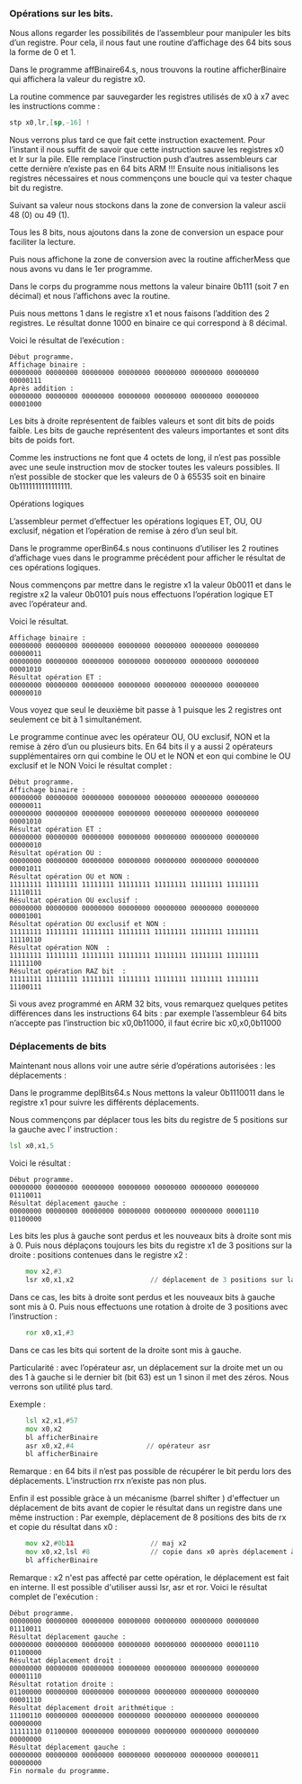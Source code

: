 ### Opérations sur les bits.

Nous allons regarder les possibilités de l’assembleur pour manipuler les bits d’un registre. Pour cela, il nous faut une routine d’affichage des 64 bits sous la forme de 0 et 1.

Dans le programme affBinaire64.s, nous trouvons la routine afficherBinaire qui affichera la valeur du registre x0.

La routine commence par sauvegarder les registres utilisés de x0 à x7 avec les instructions comme :
```asm
stp x0,lr,[sp,-16] ! 
```
Nous verrons plus tard ce que fait cette instruction exactement. Pour l’instant il nous suffit de savoir que cette instruction sauve les registres x0 et lr sur la pile. Elle remplace l’instruction push d’autres assembleurs car cette dernière n’existe pas en 64 bits ARM !!!
Ensuite nous initialisons les registres nécessaires et nous commençons une boucle qui va tester chaque bit du registre. 

Suivant sa valeur nous stockons dans la zone de conversion la valeur ascii 48 (0) ou 49 (1).

Tous les 8 bits, nous ajoutons dans la zone de conversion un espace pour faciliter la lecture.

Puis nous affichone la zone de conversion avec la routine afficherMess que nous avons vu dans le 1er programme.

Dans le corps du programme nous mettons la valeur binaire 0b111 (soit 7 en décimal) et nous l’affichons avec la routine.

Puis nous mettons 1 dans le registre x1 et nous faisons l’addition des 2 registres. Le résultat donne 1000 en binaire ce qui correspond à 8 décimal.

Voici le résultat de l’exécution :
```
Début programme.
Affichage binaire :
00000000 00000000 00000000 00000000 00000000 00000000 00000000 00000111
Après addition :
00000000 00000000 00000000 00000000 00000000 00000000 00000000 00001000
```
Les bits à droite représentent de faibles valeurs et sont dit bits de poids faible. Les bits de gauche représentent des valeurs importantes et sont dits bits de poids fort.

Comme les instructions ne font que 4 octets de long, il n’est pas possible avec une seule instruction mov de stocker toutes les valeurs possibles. Il n’est possible de stocker que les valeurs de 0 à 65535 soit en binaire 0b1111111111111111.

Opérations logiques 

L’assembleur permet d’effectuer les opérations logiques ET, OU, OU exclusif, négation et l’opération de remise à zéro d’un seul bit.

Dans le programme operBin64.s nous continuons d’utiliser les 2 routines d’affichage vues dans le programme précédent pour afficher le résultat de ces opérations logiques.

Nous commençons par mettre dans le registre x1 la valeur 0b0011 et dans le registre x2 la valeur 0b0101 puis nous effectuons l’opération logique ET avec l’opérateur and.

Voici le résultat.
```
Affichage binaire :
00000000 00000000 00000000 00000000 00000000 00000000 00000000 00000011
00000000 00000000 00000000 00000000 00000000 00000000 00000000 00001010
Résultat opération ET :
00000000 00000000 00000000 00000000 00000000 00000000 00000000 00000010
```
Vous voyez que seul le deuxième bit passe à 1 puisque les 2 registres ont seulement ce bit à 1 simultanément.

Le programme continue avec les opérateur OU, OU exclusif, NON et la remise à zéro d’un ou plusieurs bits.
En 64 bits il y a aussi 2 opérateurs supplémentaires orn qui combine le OU et le NON et eon qui combine le OU exclusif et le NON
Voici le résultat complet :
```
Début programme.
Affichage binaire :
00000000 00000000 00000000 00000000 00000000 00000000 00000000 00000011
00000000 00000000 00000000 00000000 00000000 00000000 00000000 00001010
Résultat opération ET :
00000000 00000000 00000000 00000000 00000000 00000000 00000000 00000010
Résultat opération OU :
00000000 00000000 00000000 00000000 00000000 00000000 00000000 00001011
Résultat opération OU et NON :
11111111 11111111 11111111 11111111 11111111 11111111 11111111 11110111
Résultat opération OU exclusif :
00000000 00000000 00000000 00000000 00000000 00000000 00000000 00001001
Résultat opération OU exclusif et NON :
11111111 11111111 11111111 11111111 11111111 11111111 11111111 11110110
Résultat opération NON  :
11111111 11111111 11111111 11111111 11111111 11111111 11111111 11111100
Résultat opération RAZ bit  :
11111111 11111111 11111111 11111111 11111111 11111111 11111111 11100111
```
Si vous avez programmé en ARM 32 bits, vous remarquez quelques petites différences dans les instructions 64 bits : par exemple l’assembleur 64 bits n’accepte pas l’instruction bic x0,0b11000, il faut écrire bic x0,x0,0b11000

### Déplacements de bits

Maintenant nous allons voir une autre série d’opérations autorisées : les déplacements :

Dans le programme deplBits64.s Nous mettons la valeur 0b1110011 dans le registre x1 pour suivre les différents déplacements.

Nous commençons par déplacer tous les bits du registre de 5 positions sur la gauche avec l’ instruction :
```asm
lsl x0,x1,5
```
Voici le résultat : 
```
Début programme.
00000000 00000000 00000000 00000000 00000000 00000000 00000000 01110011
Résultat déplacement gauche :
00000000 00000000 00000000 00000000 00000000 00000000 00001110 01100000
```
Les bits les plus à gauche sont perdus et les nouveaux bits à droite sont mis à 0.
Puis nous déplaçons toujours les bits du registre x1 de 3 positions sur la droite : positions contenues dans le registre x2 :
```asm
    mov x2,#3
    lsr x0,x1,x2                   // déplacement de 3 positions sur la droite
```
Dans ce cas, les bits à droite sont perdus et les nouveaux bits à gauche sont mis à 0. Puis nous effectuons une rotation à droite de 3 positions avec l’instruction : 
```asm
    ror x0,x1,#3    
```
Dans ce cas les bits qui sortent de la droite sont mis à gauche.

Particularité : avec l’opérateur asr, un déplacement sur la droite met un ou des 1 à gauche si le dernier bit (bit 63) est un 1 sinon il met des zéros. Nous verrons son utilité plus tard.

Exemple :
```asm
    lsl x2,x1,#57
    mov x0,x2
    bl afficherBinaire
    asr x0,x2,#4                  // opérateur asr
    bl afficherBinaire
```
Remarque : en 64 bits il n’est pas possible de récupérer le bit perdu lors des déplacements. L’instruction rrx n’existe pas non plus.


Enfin il est possible gràce à un mécanisme (barrel shifter ) d'effectuer un déplacement de bits avant de copier le résultat dans un registre dans une même instruction : Par exemple, déplacement de 8 positions des bits de rx et copie du résultat dans x0 : 
```asm
    mov x2,#0b11                   // maj x2 
    mov x0,x2,lsl #8               // copie dans x0 après déplacement à gauche de 8 bits
    bl afficherBinaire
```
Remarque : x2 n'est pas affecté par cette opération, le déplacement est fait en interne. Il est possible d'utiliser aussi lsr, asr et ror.
Voici le résultat complet de l'exécution :
```
Début programme.
00000000 00000000 00000000 00000000 00000000 00000000 00000000 01110011
Résultat déplacement gauche :
00000000 00000000 00000000 00000000 00000000 00000000 00001110 01100000
Résultat déplacement droit :
00000000 00000000 00000000 00000000 00000000 00000000 00000000 00001110
Résultat rotation droite :
01100000 00000000 00000000 00000000 00000000 00000000 00000000 00001110
Résultat déplacement droit arithmétique :
11100110 00000000 00000000 00000000 00000000 00000000 00000000 00000000
11111110 01100000 00000000 00000000 00000000 00000000 00000000 00000000
Résultat déplacement gauche :
00000000 00000000 00000000 00000000 00000000 00000000 00000011 00000000
Fin normale du programme.
```
